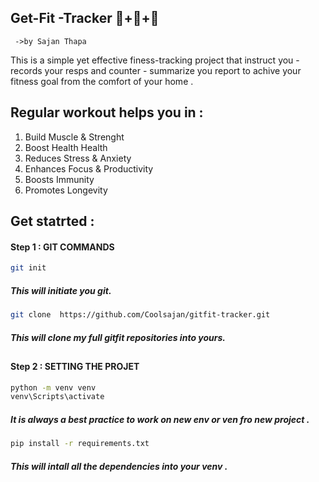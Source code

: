 ## Get-Fit -Tracker 💪+🔋+🧠

     ->by Sajan Thapa

This is a simple yet effective finess-tracking project that instruct you - records your resps and counter - summarize you report to achive your fitness goal from the comfort of your home .

## Regular workout helps you in :

1. Build Muscle & Strenght
2. Boost Health Health
3. Reduces Stress & Anxiety
4. Enhances Focus & Productivity
5. Boosts Immunity
6. Promotes Longevity

## Get statrted :

#### Step 1 : GIT COMMANDS

```bash
git init
```

##### This will initiate you git.

```bash
git clone  https://github.com/Coolsajan/gitfit-tracker.git
```

##### This will clone my full gitfit repositories into yours.

##

#### Step 2 : SETTING THE PROJET

```bash
python -m venv venv
venv\Scripts\activate
```

##### It is always a best practice to work on new env or ven fro new project .

```bash
pip install -r requirements.txt
```

##### This will intall all the dependencies into your venv .
